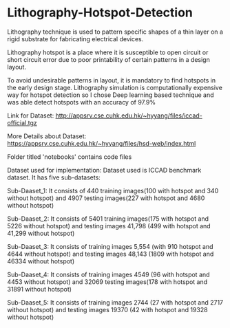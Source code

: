 # Lithography-Hotspot-Detection

Lithography technique is used to pattern specific shapes of a thin layer on a rigid substrate for fabricating electrical devices.

Lithography hotspot is a place where it is susceptible to open circuit or short circuit error due to poor printability of certain patterns in a design layout. 

To avoid undesirable patterns in layout, it is mandatory to find hotspots in the early design stage. 
Lithography simulation is computationally expensive way for hotspot detection so I chose Deep learning based technique and was able detect hotspots with an accuracy of 97.9%

Link for Dataset: http://appsrv.cse.cuhk.edu.hk/~hyyang/files/iccad-official.tgz

More Details about Dataset: https://appsrv.cse.cuhk.edu.hk/~hyyang/files/hsd-web/index.html

Folder titled 'notebooks' contains code files 

Dataset used for implementation:
Dataset used is ICCAD benchmark dataset. It has five sub-datasets:

Sub-Daaset_1: It consists of 440 training images(100 with hotspot and 340 without hotspot) and  4907 testing images(227 with hotspot and 4680 without hotspot)

Sub-Daaset_2: It consists of 5401 training images(175 with hotspot and 5226 without hotspot) and  testing images 41,798 (499 with hotspot and 41,299 without hotspot)

Sub-Daaset_3: It consists of training images 5,554 (with 910 hotspot and 4644 without hotspot) and  testing images 48,143 (1809 with hotspot and 46334 without hotspot)

Sub-Daaset_4: It consists of training images 4549 (96 with hotspot and 4453 without hotspot) and  32069 testing images(178 with hotspot and 31891 without hotspot)

Sub-Daaset_5: It consists of training images 2744 (27 with hotspot and 2717 without hotspot) and  testing images 19370 (42 with hotspot and 19328 without hotspot)


